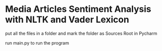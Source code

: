 # Media Articles Sentiment Analysis with NLTK and Vader Lexicon

put all the files in a folder and mark the folder as Sources Root in Pycharm

run main.py to run the program
